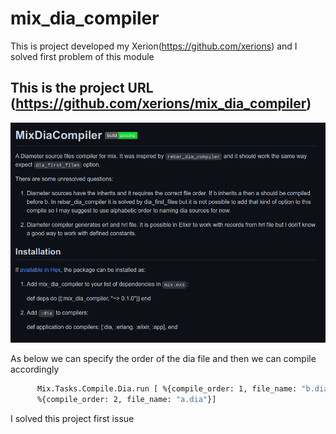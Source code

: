 # mix_dia_compiler
This is project developed my Xerion(https://github.com/xerions) and I solved first problem of this module
## This is the project URL (https://github.com/xerions/mix_dia_compiler)
![alt text](https://github.com/KushanChamindu/mix_dia_compiler/blob/main/images/mix_dia.png)

As below we can specify the order of the dia file and then we can compile accordingly
```bash
      Mix.Tasks.Compile.Dia.run [ %{compile_order: 1, file_name: "b.dia"},
      %{compile_order: 2, file_name: "a.dia"}]
```
I solved this project first issue